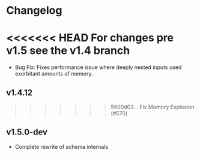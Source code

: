 # Changelog

<<<<<<< HEAD
For changes pre v1.5 see the v1.4 branch
=======
- Bug Fix: Fixes performance issue where deeply nested inputs used exorbitant amounts of memory.

## v1.4.12
>>>>>>> 5600d03... Fix Memory Explosion (#570)

## v1.5.0-dev

- Complete rewrite of schema internals
